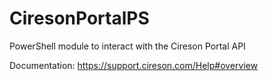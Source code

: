 # CiresonPortalPS
PowerShell module to interact with the Cireson Portal API


Documentation: https://support.cireson.com/Help#overview
